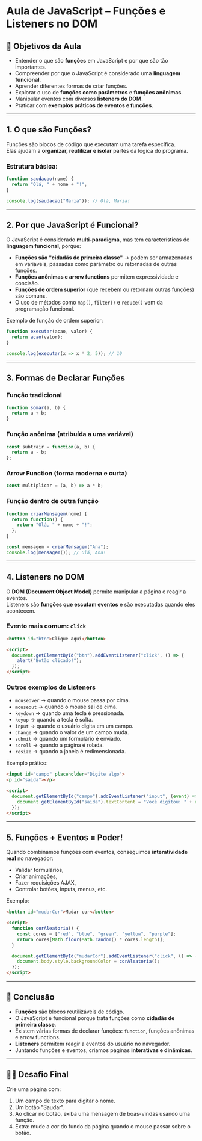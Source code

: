 # Aula de JavaScript – Funções e Listeners no DOM

## 🎯 Objetivos da Aula
- Entender o que são **funções** em JavaScript e por que são tão importantes.  
- Compreender por que o JavaScript é considerado uma **linguagem funcional**.  
- Aprender diferentes formas de criar funções.  
- Explorar o uso de **funções como parâmetros** e **funções anônimas**.  
- Manipular eventos com diversos **listeners do DOM**.  
- Praticar com **exemplos práticos de eventos e funções**.  

---

## 1. O que são Funções?
Funções são blocos de código que executam uma tarefa específica.  
Elas ajudam a **organizar, reutilizar e isolar** partes da lógica do programa.  

### Estrutura básica:
```javascript
function saudacao(nome) {
  return "Olá, " + nome + "!";
}

console.log(saudacao("Maria")); // Olá, Maria!
```

---

## 2. Por que JavaScript é Funcional?
O JavaScript é considerado **multi-paradigma**, mas tem características de **linguagem funcional**, porque:
- **Funções são "cidadãs de primeira classe"** → podem ser armazenadas em variáveis, passadas como parâmetro ou retornadas de outras funções.  
- **Funções anônimas e arrow functions** permitem expressividade e concisão.  
- **Funções de ordem superior** (que recebem ou retornam outras funções) são comuns.  
- O uso de métodos como `map()`, `filter()` e `reduce()` vem da programação funcional.  

Exemplo de função de ordem superior:
```javascript
function executar(acao, valor) {
  return acao(valor);
}

console.log(executar(x => x * 2, 5)); // 10
```

---

## 3. Formas de Declarar Funções

### Função tradicional
```javascript
function somar(a, b) {
  return a + b;
}
```

### Função anônima (atribuída a uma variável)
```javascript
const subtrair = function(a, b) {
  return a - b;
};
```

### Arrow Function (forma moderna e curta)
```javascript
const multiplicar = (a, b) => a * b;
```

### Função dentro de outra função
```javascript
function criarMensagem(nome) {
  return function() {
    return "Olá, " + nome + "!";
  };
}

const mensagem = criarMensagem("Ana");
console.log(mensagem()); // Olá, Ana!
```

---

## 4. Listeners no DOM
O **DOM (Document Object Model)** permite manipular a página e reagir a eventos.  
Listeners são **funções que escutam eventos** e são executadas quando eles acontecem.  

### Evento mais comum: `click`
```html
<button id="btn">Clique aqui</button>

<script>
  document.getElementById("btn").addEventListener("click", () => {
    alert("Botão clicado!");
  });
</script>
```

### Outros exemplos de Listeners
- `mouseover` → quando o mouse passa por cima.  
- `mouseout` → quando o mouse sai de cima.  
- `keydown` → quando uma tecla é pressionada.  
- `keyup` → quando a tecla é solta.  
- `input` → quando o usuário digita em um campo.  
- `change` → quando o valor de um campo muda.  
- `submit` → quando um formulário é enviado.  
- `scroll` → quando a página é rolada.  
- `resize` → quando a janela é redimensionada.  

Exemplo prático:
```html
<input id="campo" placeholder="Digite algo">
<p id="saida"></p>

<script>
  document.getElementById("campo").addEventListener("input", (event) => {
    document.getElementById("saida").textContent = "Você digitou: " + event.target.value;
  });
</script>
```

---

## 5. Funções + Eventos = Poder!
Quando combinamos funções com eventos, conseguimos **interatividade real** no navegador:
- Validar formulários,  
- Criar animações,  
- Fazer requisições AJAX,  
- Controlar botões, inputs, menus, etc.  

Exemplo:
```html
<button id="mudarCor">Mudar cor</button>

<script>
  function corAleatoria() {
    const cores = ["red", "blue", "green", "yellow", "purple"];
    return cores[Math.floor(Math.random() * cores.length)];
  }

  document.getElementById("mudarCor").addEventListener("click", () => {
    document.body.style.backgroundColor = corAleatoria();
  });
</script>
```

---

## 🎯 Conclusão
- **Funções** são blocos reutilizáveis de código.  
- O JavaScript é funcional porque trata funções como **cidadãs de primeira classe**.  
- Existem várias formas de declarar funções: `function`, funções anônimas e arrow functions.  
- **Listeners** permitem reagir a eventos do usuário no navegador.  
- Juntando funções e eventos, criamos páginas **interativas e dinâmicas**.  

---

## 🧑‍💻 Desafio Final
Crie uma página com:
1. Um campo de texto para digitar o nome.  
2. Um botão "Saudar".  
3. Ao clicar no botão, exiba uma mensagem de boas-vindas usando uma função.  
4. Extra: mude a cor do fundo da página quando o mouse passar sobre o botão.  